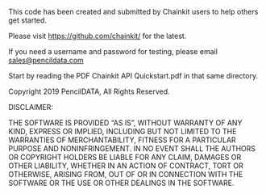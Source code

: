 This code has been created and submitted by Chainkit users to help others get started.

Please visit https://github.com/chainkit/ for the latest.

If you need a username and password for testing, please email sales@pencildata.com

Start by reading the PDF Chainkit API Quickstart.pdf in that same directory. 

Copyright 2019 PencilDATA, All Rights Reserved.

DISCLAIMER:

THE SOFTWARE IS PROVIDED “AS IS”, WITHOUT WARRANTY OF ANY KIND, EXPRESS OR IMPLIED, INCLUDING BUT NOT LIMITED TO THE WARRANTIES OF MERCHANTABILITY, FITNESS FOR A PARTICULAR PURPOSE AND NONINFRINGEMENT. IN NO EVENT SHALL THE AUTHORS OR COPYRIGHT HOLDERS BE LIABLE FOR ANY CLAIM, DAMAGES OR OTHER LIABILITY, WHETHER IN AN ACTION OF CONTRACT, TORT OR OTHERWISE, ARISING FROM, OUT OF OR IN CONNECTION WITH THE SOFTWARE OR THE USE OR OTHER DEALINGS IN THE SOFTWARE.
